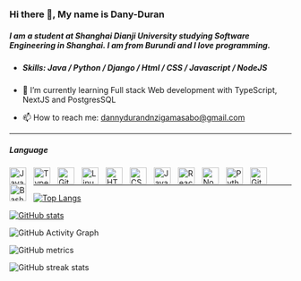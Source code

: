 ### Hi there 👋, My name is Dany-Duran
##### I am a student at Shanghai Dianji University studying Software Engineering in Shanghai. I am from Burundi and I love programming.

- ##### Skills: Java / Python / Django / Html / CSS / Javascript / NodeJS

- 🌱 I’m currently learning Full stack Web development with TypeScript, NextJS and PostgresSQL 
- 📫 How to reach me: dannydurandnzigamasabo@gmail.com 
---
##### Language
<img align="left" alt="Java" width="30px" style="padding-right:10px;" src="https://cdn.jsdelivr.net/gh/devicons/devicon/icons/java/java-original.svg"/>
<!--<img align="left" alt="Spring" width="30px" style="padding-right:10px;" src="https://cdn.jsdelivr.net/gh/devicons/devicon/icons/spring/spring-original.svg" />-->
<img align="left" alt="TypeScript" width="30px" style="padding-right:10px;" src="https://cdn.jsdelivr.net/gh/devicons/devicon/icons/typescript/typescript-plain.svg" />
<img align="left" alt="Git" width="30px" style="padding-right:10px;" src="https://cdn.jsdelivr.net/gh/devicons/devicon/icons/git/git-original.svg" />
<img align="left" alt="Linux" width="30px" style="padding-right:10px;" src="https://cdn.jsdelivr.net/gh/devicons/devicon/icons/linux/linux-original.svg" />
<img align="left" alt="HTML" width="30px" style="padding-right:10px;" src="https://cdn.jsdelivr.net/gh/devicons/devicon/icons/html5/html5-plain.svg" />
<img align="left" alt="CSS" width="30px" style="padding-right:10px;" src="https://cdn.jsdelivr.net/gh/devicons/devicon/icons/css3/css3-plain.svg" />
<img align="left" alt="JavaScript" width="30px" style="padding-right:10px;" src="https://cdn.jsdelivr.net/gh/devicons/devicon/icons/javascript/javascript-plain.svg" />
<img align="left" alt="React" width="30px" style="padding-right:10px;" src="https://cdn.jsdelivr.net/gh/devicons/devicon/icons/react/react-original.svg" />
<img align="left" alt="NodeJS" width="30px" style="padding-right:10px;" src="https://cdn.jsdelivr.net/gh/devicons/devicon/icons/nodejs/nodejs-original.svg" />
<img align="left" alt="Python" width="30px" style="padding-right:10px;" src="https://cdn.jsdelivr.net/gh/devicons/devicon/icons/python/python-plain.svg" />
<img align="left" alt="GitHub" width="30px" style="padding-right:10px;" src="https://cdn.jsdelivr.net/gh/devicons/devicon/icons/github/github-original.svg" />
<img align="left" alt="Bash" width="30px" style="padding-right:10px;" src="https://cdn.jsdelivr.net/gh/devicons/devicon/icons/bash/bash-original.svg" /><br/>

---

[![Top Langs](https://github-readme-stats.vercel.app/api/top-langs/?username=DANY-DURAND)](https://github.com/anuraghazra/github-readme-stats)

[![GitHub stats](https://github-readme-stats.vercel.app/api?username=DANY-DURAND&theme=dark&count_private=true)](https://github.com/anuraghazra/github-readme-stats)

![GitHub Activity Graph](https://activity-graph.herokuapp.com/graph?username=DANY-DURAND)  

![GitHub metrics](https://metrics.lecoq.io/DANY-DURAND)  

![GitHub streak stats](https://streak-stats.demolab.com/?user=DANY-DURAND)  

<!--![Profile views](https://gpvc.arturio.dev/DANY-DURANxD) -->
